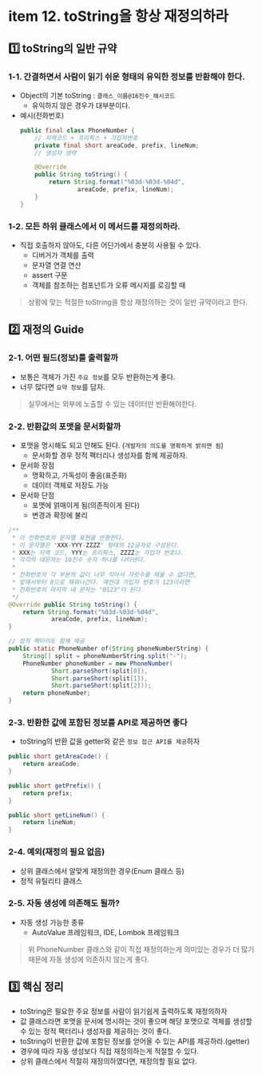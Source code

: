 # item 12. toString을 항상 재정의하라 

## 1️⃣ toString의 일반 규약

### 1-1. 간결하면서 사람이 읽기 쉬운 형태의 유익한 정보를 반환해야 한다.

- Object의 기본 toString : `클래스_이름@16진수_해시코드`
    - 유익하지 않은 경우가 대부분이다.
- 예시(전화번호)
    ```java
    public final class PhoneNumber {
        // 지역코드 + 프리픽스 + 가입자번호
        private final short areaCode, prefix, lineNum;
        // 생성자 생략
    
        @Override
        public String toString() {
            return String.format("%03d-%03d-%04d",
                    areaCode, prefix, lineNum);
        }
    }
    ```

### 1-2. 모든 하위 클래스에서 이 메서드를 재정의하라.

- 직접 호출하지 않아도, 다른 어딘가에서 충분히 사용될 수 있다.
    - 디버거가 객체를 출력
    - 문자열 연결 연산
    - assert 구문
    - 객체를 참조하는 컴포넌트가 오류 메시지를 로깅할 때

> 상황에 맞는 적절한 toString을 항상 재정의하는 것이 일반 규약이라고 한다.


## 2️⃣ 재정의 Guide

### 2-1. 어떤 필드(정보)를 출력할까

- 보통은 객체가 가진 `주요 정보`를 모두 반환하는게 좋다.
- 너무 많다면 `요약 정보`를 담자.

> 실무에서는 외부에 노출할 수 있는 데이터만 반환해야한다.

### 2-2. 반환값의 포맷을 문서화할까

- 포맷을 명시해도 되고 안해도 된다. (`개발자의 의도를 명확하게 밝히면 됨`)
    - 문서화할 경우 정적 팩터리나 생성자를 함께 제공하자.
- 문서화 장점
    - 명확하고, 가독성이 좋음(표준화)
    - 데이터 객체로 저장도 가능
- 문서화 단점
    - 포맷에 얽매이게 됨(의존적이게 된다)
    - 변경과 확장에 불리

```java
/**
 * 이 전화번호의 문자열 표현을 반환한다.
 * 이 문자열은 "XXX-YYY-ZZZZ" 형태의 12글자로 구성된다.
 * XXX는 지역 코드, YYY는 프리픽스, ZZZZ는 가입자 번호다.
 * 각각의 대문자는 10진수 숫자 하나를 나타낸다.
 *
 * 전화번호의 각 부분의 값이 너무 작아서 자릿수를 채울 수 없다면,
 * 앞에서부터 0으로 채워나간다. 예컨대 가입자 번호가 123이라면
 * 전화번호의 마지막 네 문자는 "0123"이 된다.
 */
@Override public String toString() {
    return String.format("%03d-%03d-%04d",
            areaCode, prefix, lineNum);
}

// 정적 팩터리도 함께 제공
public static PhoneNumber of(String phoneNumberString) {
    String[] split = phoneNumberString.split("-");
    PhoneNumber phoneNumber = new PhoneNumber(
            Short.parseShort(split[0]),
            Short.parseShort(split[1]),
            Short.parseShort(split[2]));
    return phoneNumber;
}
```

### 2-3. 반환한 값에 포함된 정보를 API로 제공하면 좋다

- toString의 반환 값을 getter와 같은 `정보 접근 API를 제공`하자

```java
public short getAreaCode() {
    return areaCode;
}

public short getPrefix() {
    return prefix;
}

public short getLineNum() {
    return lineNum;
}
```

### 2-4. 예외(재정의 필요 없음)

- 상위 클래스에서 알맞게 재정의한 경우(Enum 클래스 등)
- 정적 유틸리티 클래스

### 2-5. 자동 생성에 의존해도 될까?

- 자동 생성 가능한 종류
    - AutoValue 프레임워크, IDE, Lombok 프레임워크

> 위 PhoneNumber 클래스와 같이 직접 재정의하는게 의미있는 경우가 더 많기 때문에 자동 생성에 의존하지 않는게 좋다.

## 3️⃣ 핵심 정리

- toString은 필요한 주요 정보를 사람이 읽기쉽게 출력하도록 재정의하자
- 값 클래스라면 포맷을 문서에 명시하는 것이 좋으며 해당 포맷으로 객체를 생성할 수 있는 정적 팩터리나 생성자를 제공하는 것이 좋다.
- toString이 반환한 값에 포함된 정보를 얻어올 수 있는 API를 제공하라.(getter)
- 경우에 따라 자동 생성보다 직접 재정의하는게 적절할 수 있다.
- 상위 클래스에서 적절히 재정의하였다면, 재정의할 필요 없다.
